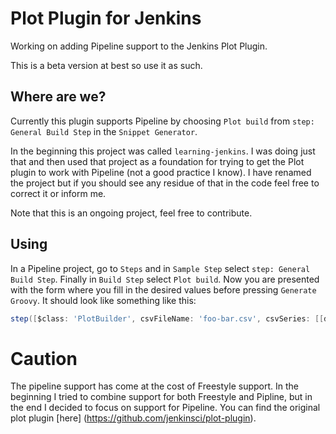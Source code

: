 # Plot Plugin for Jenkins
Working on adding Pipeline support to the Jenkins Plot Plugin.

This is a beta version at best so use it as such.

## Where are we?
Currently this plugin supports Pipeline by choosing `Plot build` from `step: General Build Step` in the `Snippet Generator`.

In the beginning this project was called `learning-jenkins`. I was doing just that and then used that project as a foundation for trying to get the Plot plugin to work with Pipeline (not a good practice I know). I have renamed the project but if you should see any residue of that in the code feel free to correct it or inform me.

Note that this is an ongoing project, feel free to contribute.

## Using
In a Pipeline project, go to `Steps` and in `Sample Step` select `step: General Build Step`. Finally in `Build Step` select `Plot build`. Now you are presented with the form where you fill in the desired values before pressing `Generate Groovy`. It should look like something like this:
```groovy
step([$class: 'PlotBuilder', csvFileName: 'foo-bar.csv', csvSeries: [[displayTableFlag: false, exclusionValues: '', file: 'data.plot', inclusionFlag: 'OFF', url: '']], exclZero: false, group: 'Group1', keepRecords: false, logarithmic: false, numBuilds: '30', style: 'line', title: 'Title2', useDescr: false, yaxis: 'Sample', yaxisMaximum: '', yaxisMinimum: ''])
```

# Caution
The pipeline support has come at the cost of Freestyle support. In the beginning I tried to combine support for both Freestyle and Pipline, but in the end I decided to focus on support for Pipeline. You can find the original plot plugin [here]
(https://github.com/jenkinsci/plot-plugin).

